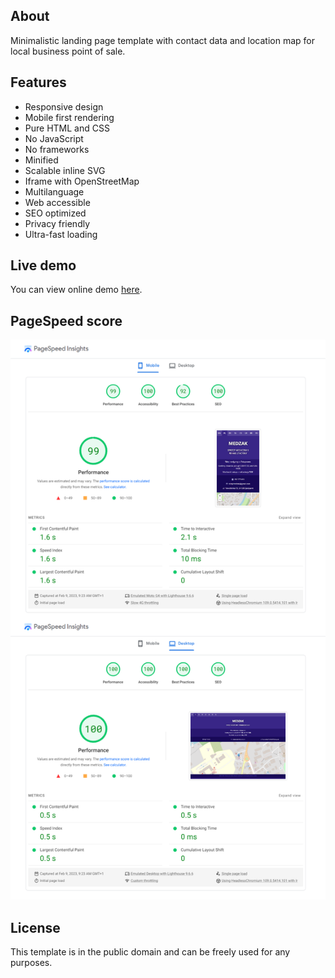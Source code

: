 ## About
Minimalistic landing page template with contact data and location map for local business point of sale.

## Features
- Responsive design
- Mobile first rendering
- Pure HTML and CSS
- No JavaScript
- No frameworks
- Minified
- Scalable inline SVG
- Iframe with OpenStreetMap
- Multilanguage
- Web accessible
- SEO optimized
- Privacy friendly
- Ultra-fast loading

## Live demo
You can view online demo [here](https://medzak.pl/).

## PageSpeed score
![PageSpeed score](PageSpeed.png)

## License
This template is in the public domain and can be freely used for any purposes.
